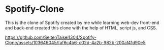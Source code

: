 # Spotify-Clone
This is the clone of Spotify created by me while learning web-dev front-end and back-end created this clone with the help of HTML, script js, and CSS. 


https://github.com/SeitenTaisei1304/Spotify-Clone/assets/103646045/faf6c4b6-c02d-4a2b-982b-200af41d90e5

